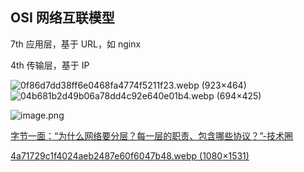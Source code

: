 ## OSI 网络互联模型

7th 应用层，基于 URL，如 nginx

4th 传输层，基于 IP

![0f86d7dd38ff6e0468fa4774f5211f23.webp (923×464)](https://filescdn.proginn.com/5020aa6038cc522f335a2f1d085658d1/0f86d7dd38ff6e0468fa4774f5211f23.webp)
![04b681b2d49b06a78dd4c92e640e01b4.webp (694×425)](https://filescdn.proginn.com/25bd6cdc0d95acc78c8e84b818d0eea0/04b681b2d49b06a78dd4c92e640e01b4.webp)

![image.png](http://ww1.sinaimg.cn/large/4e5d3ea7ly1h0y1odpenqj20o10d145l.jpg)

[字节一面：“为什么网络要分层？每一层的职责、包含哪些协议？”-技术圈](https://jishuin.proginn.com/p/763bfbd67e99)

[4a71729c1f4024aeb2487e60f6047b48.webp (1080×1531)](https://filescdn.proginn.com/79e84989b483794303e51b09c3a2eccc/4a71729c1f4024aeb2487e60f6047b48.webp)
